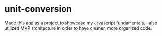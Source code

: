 # unit-conversion
Made this app as a project to showcase my Javascript fundamentals. I also utilized MVP architecture in order to have cleaner, more organized code.
